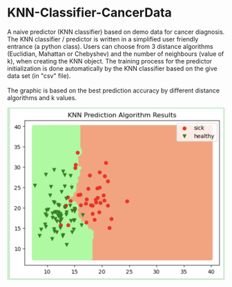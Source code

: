 # KNN-Classifier-CancerData
 A naive predictor (KNN classifier) based on demo data for cancer diagnosis. 
 <br>
 The KNN classifier / predictor is written in a simplified user friendly entrance (a python class). Users can choose from 3 distance algorithms (Euclidian, Mahattan or Chebyshev) and the number of neighbours (value of k), when creating the KNN object. The training process for the predictor initialization is done automatically by the KNN classifier based on the give data set (in "csv" file). <br>
 <br>
 The graphic is based on the best prediction accuracy by different distance algorithms and k values. <br>

![image](https://github.com/luiminyan/KNN-Classifier-CancerData/blob/main/result.png)

